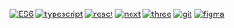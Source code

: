 <!-- <h1></h1> -->
<!-- <h3 align="center">Hi, I'm Yumin Jung 🧑‍💻</h3> -->

<!-- <h4 align="center">Click My Coffee ☕️</h4>
<p align="center">
  <a href="https://yumin-jung.vercel.app/">
    <img width="400px" src="https://media.giphy.com/media/3oEjIa5lbVSfv8a9s4/giphy.gif">
  </a>
</p> -->

<!-- <br/> -->

<!-- <h3 align="center">Tech Stack</h3> -->

<!-- <p align="center">
  <a href="https://github.com/yumin-jung">
    <img src="https://skillicons.dev/icons?i=js,ts,html,css,react,tailwind,nextjs,mongodb,git&perline=10"/>
  </a>
</p> -->

<!-- <h3 align="center">Study Now</h3> -->

<!-- <p align="center">
  <a href="https://github.com/yumin-jung">
    <img src="https://skillicons.dev/icons?i=swift,figma"/>
  </a>
</p> -->

<!-- <h3 align="center">Contribution</h3>

<p align="center">
<img width="800px" src="./profile-3d-contrib/profile-season-animate.svg">
</p> -->

<!-- <div>
  <a href="https://yumin.vercel.app/">
    <img src="https://img.shields.io/badge/Portfolio-white?style=flat&logo=Next.js&logoColor=black"/>
  </a>
  <a href="https://velog.io/@yumin-jung">
    <img src="https://img.shields.io/badge/Tech Blog-white?style=flat&logo=velog&logoColor=black"/>
  </a>
  <a href="https://docs-yumin.vercel.app/">
    <img src="https://img.shields.io/badge/Documentation-white?style=flat&logo=vercel&logoColor=black"/>
  </a>
</div> -->

[![ES6](https://img.shields.io/badge/ES6-%2320232a.svg?style=flat&logo=javascript)](#)
[![typescript](https://img.shields.io/badge/TypeScript-%2320232a.svg?style=flat&logo=TypeScript)](#)
[![react](https://img.shields.io/badge/React-%2320232a.svg?style=flat&logo=React)](#)
[![next](https://img.shields.io/badge/Next.js-%2320232a.svg?style=flat&logo=Next.js)](#)
[![three](https://img.shields.io/badge/Three.js-%2320232a.svg?style=flat&logo=Three.js)](#)
[![git](https://img.shields.io/badge/Git-%2320232a.svg?style=flat&logo=Git)](#)
[![figma](https://img.shields.io/badge/Figma-%2320232a.svg?style=flat&logo=Figma)](#)
